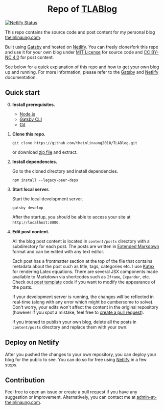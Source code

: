 <h1 align="center">
  Repo of <a href="https://theinlinaung.com">TLABlog</a>
</h1>

[![Netlify Status](https://api.netlify.com/api/v1/badges/3a9a0279-4d10-4f92-b273-ad147cbf75c7/deploy-status)](https://app.netlify.com/sites/tlablog/deploys)

This repo contains the source code and post content for my personal blog [theinlinaung.com](https://theinlinaung.com).

Built using [Gatsby](https://www.gatsbyjs.com/) and hosted on [Netlify](https://www.netlify.com/). You can freely clone/fork this repo and use it for your own blog under [MIT License](https://opensource.org/licenses/MIT) for source code and [CC BY-NC 4.0](https://creativecommons.org/licenses/by-nc/4.0/) for post content.

See below for a quick explanation of this repo and how to get your own blog up and running. For more information, please refer to the [Gatsby](https://www.gatsbyjs.com/) and [Netlify](https://www.netlify.com/) documentation.

## Quick start
0. **Install prerequisites.**

    - [Node.js](https://nodejs.org/en/)
    - [Gatsby CLI](https://www.gatsbyjs.com/docs/tutorial/getting-started/part-0/#gatsby-cli)
    - [Git](https://git-scm.com/)

1. **Clone this repo.**

    ```shell
    git clone https://github.com/theinlinaung2010/TLABlog.git
    ```
    or download [zip file](https://github.com/theinlinaung2010/TLABlog/archive/refs/heads/main.zip) and extract.

2. **Install dependencies.**
    
    Go to the cloned directory and install dependencies.
    ```shell
    npm install --legacy-peer-deps
    ```

3.  **Start local server.**

    Start the local development server.
    ```shell
    gatsby develop
    ```
    After the startup, you should be able to access your site at `http://localhost:8000`.

4.  **Edit post content.**

    All the blog post content is located in `content/posts` directory with a subdirectory for each post. The posts are written in [Extended Markdown](https://mdxjs.com/) format and can be edited with any text editor. 
    
    Each post has a frontmatter section at the top of the file that contains metadata about the post such as title, tags, categories etc. I use [Katex](https://katex.org/) for rendering Latex equations. There are several JSX components made available to Markdown via shortcodes such as `Iframe`, `Expander`, etc. Check out [post template](src/templates/post.js) code if you want to modify the appearance of the posts.

    If your development server is running, the changes will be reflected in real-time (along with any error which might be cumbersome to solve). Don't worry, your edits won't affect the content in the original repository (however if you spot a mistake, feel free to [create a pull request](https://docs.github.com/en/pull-requests/collaborating-with-pull-requests/proposing-changes-to-your-work-with-pull-requests/creating-a-pull-request)).

    If you intened to publish your own blog, delete all the posts in `content/posts` directory and replace them with your own.

## Deploy on Netlify

After you pushed the changes to your own repository, you can deploy your blog for the public to see. You can do so for free using [Netlify](https://www.netlify.com/blog/2016/09/29/a-step-by-step-guide-deploying-on-netlify/) in a few steps.

## Contribution

Feel free to open an issue or create a pull request if you have any suggestion or improvement. Alternatively, you can contact me at [admin-at-theinlinaung.com](mailto:admin@theinlinaung.com).
